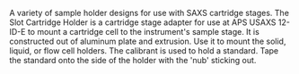 A variety of sample holder designs for use with SAXS cartridge stages. The Slot Cartridge Holder is a cartridge stage adapter for use at APS USAXS 12-ID-E to mount a cartridge cell to the instrument's sample stage. It is constructed out of aluminum plate and extrusion. Use it to mount the solid, liquid, or flow cell holders. The calibrant is used to hold a standard. Tape the standard onto the side of the holder with the 'nub' sticking out. 
